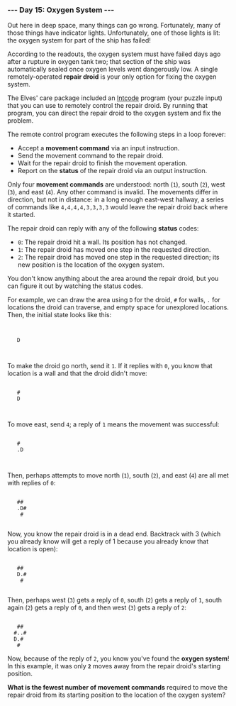 ### --- Day 15: Oxygen System ---

Out here in deep space, many things can go wrong. Fortunately, many of
those things have indicator lights. Unfortunately, one of those lights is
lit: the oxygen system for part of the ship has failed!

According to the readouts, the oxygen system must have failed days ago
after a rupture in oxygen tank two; that section of the ship was
automatically sealed once oxygen levels went dangerously low. A single
remotely-operated **repair droid** is your only option for fixing the oxygen
system.

The Elves' care package included an [Intcode](https://adventofcode.com/2019/day/9) program (your puzzle input)
that you can use to remotely control the repair droid. By running that
program, you can direct the repair droid to the oxygen system and fix the
problem.

The remote control program executes the following steps in a loop forever:

- Accept a **movement command** via an input instruction.
- Send the movement command to the repair droid.
- Wait for the repair droid to finish the movement operation.
- Report on the **status** of the repair droid via an output instruction.

Only four **movement commands** are understood: north (`1`), south (`2`), west (`3`),
and east (`4`). Any other command is invalid. The movements differ in
direction, but not in distance: in a long enough east-west hallway, a
series of commands like `4,4,4,4,3,3,3,3` would leave the repair droid back
where it started.

The repair droid can reply with any of the following **status** codes:

- `0`: The repair droid hit a wall. Its position has not changed.
- `1`: The repair droid has moved one step in the requested direction.
- `2`: The repair droid has moved one step in the requested direction;
its new position is the location of the oxygen system.

You don't know anything about the area around the repair droid, but you can
figure it out by watching the status codes.

For example, we can draw the area using `D` for the droid, `#` for walls, `.` for
locations the droid can traverse, and empty space for unexplored locations.
Then, the initial state looks like this:
```
      
      
   D  
      
      
```
To make the droid go north, send it `1`. If it replies with `0`, you know that
location is a wall and that the droid didn't move:
```
      
   #  
   D  
      
      
```
To move east, send `4`; a reply of `1` means the movement was successful:
```
      
   #  
   .D 
      
      
```
Then, perhaps attempts to move north (`1`), south (`2`), and east (`4`) are all
met with replies of `0`:
```
      
   ## 
   .D#
    # 
      
```
Now, you know the repair droid is in a dead end. Backtrack with 3 (which you already know will get a reply of 1 because you already know that location is open):
```
      
   ## 
   D.#
    # 
      
```
Then, perhaps west (`3`) gets a reply of `0`, south (`2`) gets a reply of `1`,
south again (`2`) gets a reply of `0`, and then west (`3`) gets a reply of `2`:
```
      
   ## 
  #..#
  D.# 
   #  
```
Now, because of the reply of `2`, you know you've found the **oxygen system**! In
this example, it was only **`2`** moves away from the repair droid's starting
position.

**What is the fewest number of movement commands** required to move the repair
droid from its starting position to the location of the oxygen system?
